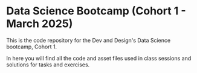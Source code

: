 # Data Science Bootcamp (Cohort 1  - March 2025)

This is the code repository for the Dev and Design's Data Science bootcamp, Cohort 1.

In here you will find all the code and asset files used in class sessions and solutions for tasks and exercises.
